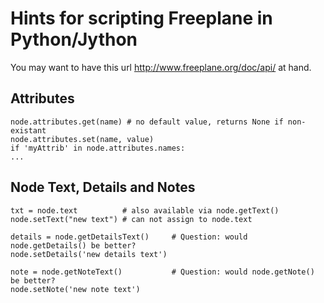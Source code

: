 <!-- toc -->

# Hints for scripting Freeplane in Python/Jython

You may want to have this url http://www.freeplane.org/doc/api/ at hand.

## Attributes

    node.attributes.get(name) # no default value, returns None if non-existant
    node.attributes.set(name, value)
    if 'myAttrib' in node.attributes.names:
    ...

## Node Text, Details and Notes

    txt = node.text          # also available via node.getText()
    node.setText("new text") # can not assign to node.text
 
    details = node.getDetailsText()     # Question: would node.getDetails() be better?
    node.setDetails('new details text')
 
    note = node.getNoteText()           # Question: would node.getNote() be better?
    node.setNote('new note text')

<!-- ({Category:Script}) -->

